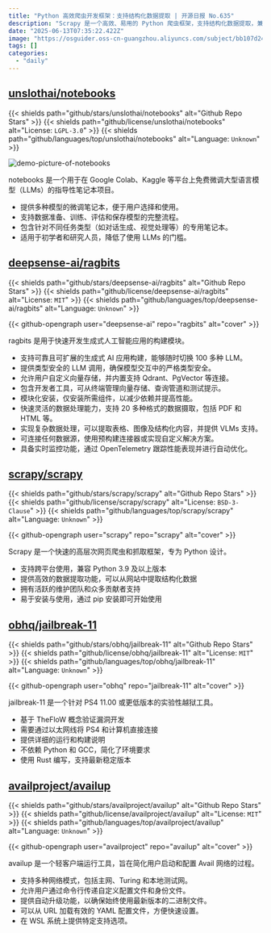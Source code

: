 ```yaml
---
title: "Python 高效爬虫开发框架：支持结构化数据提取 | 开源日报 No.635"
description: "Scrapy 是一个高效、易用的 Python 爬虫框架，支持结构化数据提取，兼容 Python 3.9+，通过 pip 安装即可快速开始爬取网页数据。"
date: "2025-06-13T07:35:22.422Z"
image: "https://osguider.oss-cn-guangzhou.aliyuncs.com/subject/bb107d24b253bf2325c2fb95c7e0e85a.png"
tags: []
categories:
  - "daily"
---
```


## [unslothai/notebooks](https://github.com/unslothai/notebooks)

{{< shields path="github/stars/unslothai/notebooks" alt="Github Repo Stars" >}} {{< shields path="github/license/unslothai/notebooks" alt="License: `LGPL-3.0`" >}} {{< shields path="github/languages/top/unslothai/notebooks" alt="Language: `Unknown`" >}}

![demo-picture-of-notebooks](https://static.osguider.com/subject/github/unslothai/notebooks/f98b20d7f46913e0162b94e4767cd005.png)

notebooks 是一个用于在 Google Colab、Kaggle 等平台上免费微调大型语言模型（LLMs）的指导性笔记本项目。

- 提供多种模型的微调笔记本，便于用户选择和使用。
- 支持数据准备、训练、评估和保存模型的完整流程。
- 包含针对不同任务类型（如对话生成、视觉处理等）的专用笔记本。
- 适用于初学者和研究人员，降低了使用 LLMs 的门槛。
  
## [deepsense-ai/ragbits](https://github.com/deepsense-ai/ragbits)

{{< shields path="github/stars/deepsense-ai/ragbits" alt="Github Repo Stars" >}} {{< shields path="github/license/deepsense-ai/ragbits" alt="License: `MIT`" >}} {{< shields path="github/languages/top/deepsense-ai/ragbits" alt="Language: `Unknown`" >}}

{{< github-opengraph user="deepsense-ai" repo="ragbits" alt="cover" >}}

ragbits 是用于快速开发生成式人工智能应用的构建模块。

- 支持可靠且可扩展的生成式 AI 应用构建，能够随时切换 100 多种 LLM。
- 提供类型安全的 LLM 调用，确保模型交互中的严格类型安全。
- 允许用户自定义向量存储，并内置支持 Qdrant、PgVector 等连接。
- 包含开发者工具，可从终端管理向量存储、查询管道和测试提示。
- 模块化安装，仅安装所需组件，以减少依赖并提高性能。
- 快速灵活的数据处理能力，支持 20 多种格式的数据摄取，包括 PDF 和 HTML 等。
- 实现复杂数据处理，可以提取表格、图像及结构化内容，并提供 VLMs 支持。
- 可连接任何数据源，使用预构建连接器或实现自定义解决方案。
- 具备实时监控功能，通过 OpenTelemetry 跟踪性能表现并进行自动优化。
  
## [scrapy/scrapy](https://github.com/scrapy/scrapy)

{{< shields path="github/stars/scrapy/scrapy" alt="Github Repo Stars" >}} {{< shields path="github/license/scrapy/scrapy" alt="License: `BSD-3-Clause`" >}} {{< shields path="github/languages/top/scrapy/scrapy" alt="Language: `Unknown`" >}}

{{< github-opengraph user="scrapy" repo="scrapy" alt="cover" >}}

Scrapy 是一个快速的高层次网页爬虫和抓取框架，专为 Python 设计。

- 支持跨平台使用，兼容 Python 3.9 及以上版本
- 提供高效的数据提取功能，可以从网站中提取结构化数据
- 拥有活跃的维护团队和众多贡献者支持
- 易于安装与使用，通过 pip 安装即可开始使用
  
## [obhq/jailbreak-11](https://github.com/obhq/jailbreak-11)

{{< shields path="github/stars/obhq/jailbreak-11" alt="Github Repo Stars" >}} {{< shields path="github/license/obhq/jailbreak-11" alt="License: `MIT`" >}} {{< shields path="github/languages/top/obhq/jailbreak-11" alt="Language: `Unknown`" >}}

{{< github-opengraph user="obhq" repo="jailbreak-11" alt="cover" >}}

jailbreak-11 是一个针对 PS4 11.00 或更低版本的实验性越狱工具。

- 基于 TheFloW 概念验证漏洞开发
- 需要通过以太网线将 PS4 和计算机直接连接
- 提供详细的运行和构建说明
- 不依赖 Python 和 GCC，简化了环境要求
- 使用 Rust 编写，支持最新稳定版本
  
## [availproject/availup](https://github.com/availproject/availup)

{{< shields path="github/stars/availproject/availup" alt="Github Repo Stars" >}} {{< shields path="github/license/availproject/availup" alt="License: `MIT`" >}} {{< shields path="github/languages/top/availproject/availup" alt="Language: `Unknown`" >}}

{{< github-opengraph user="availproject" repo="availup" alt="cover" >}}

availup 是一个轻客户端运行工具，旨在简化用户启动和配置 Avail 网络的过程。

- 支持多种网络模式，包括主网、Turing 和本地测试网。
- 允许用户通过命令行传递自定义配置文件和身份文件。
- 提供自动升级功能，以确保始终使用最新版本的二进制文件。
- 可以从 URL 加载有效的 YAML 配置文件，方便快速设置。
- 在 WSL 系统上提供特定支持选项。
  
